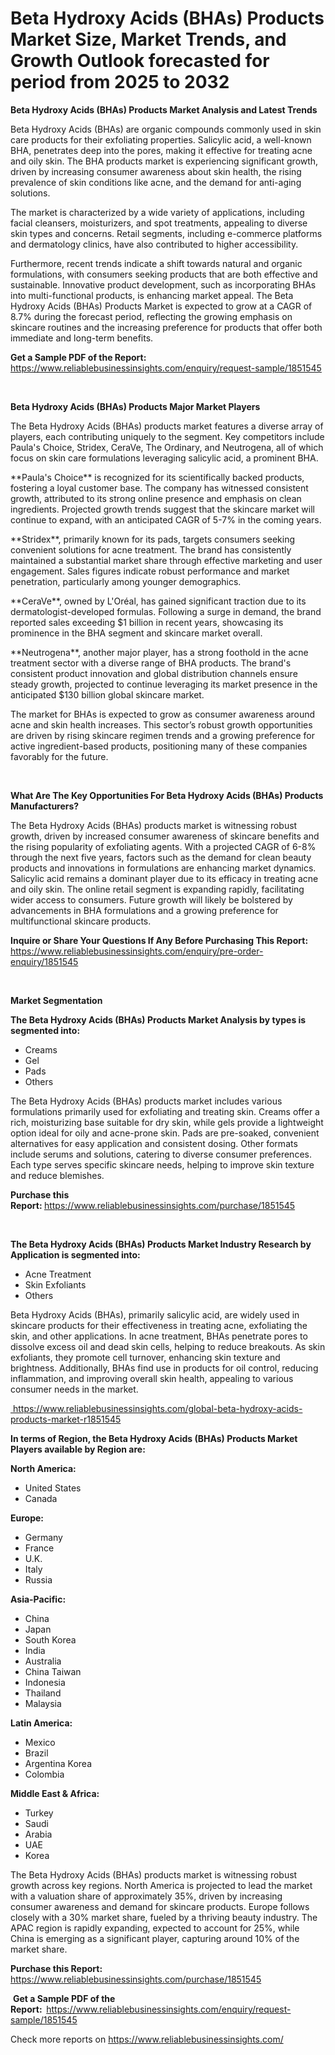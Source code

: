 <p><h1>Beta Hydroxy Acids (BHAs) Products Market Size, Market Trends, and Growth Outlook forecasted for period from 2025 to 2032</h1></p><p><strong>Beta Hydroxy Acids (BHAs) Products Market Analysis and Latest Trends</strong></p>
<p><p>Beta Hydroxy Acids (BHAs) are organic compounds commonly used in skin care products for their exfoliating properties. Salicylic acid, a well-known BHA, penetrates deep into the pores, making it effective for treating acne and oily skin. The BHA products market is experiencing significant growth, driven by increasing consumer awareness about skin health, the rising prevalence of skin conditions like acne, and the demand for anti-aging solutions.</p><p>The market is characterized by a wide variety of applications, including facial cleansers, moisturizers, and spot treatments, appealing to diverse skin types and concerns. Retail segments, including e-commerce platforms and dermatology clinics, have also contributed to higher accessibility. </p><p>Furthermore, recent trends indicate a shift towards natural and organic formulations, with consumers seeking products that are both effective and sustainable. Innovative product development, such as incorporating BHAs into multi-functional products, is enhancing market appeal. The Beta Hydroxy Acids (BHAs) Products Market is expected to grow at a CAGR of 8.7% during the forecast period, reflecting the growing emphasis on skincare routines and the increasing preference for products that offer both immediate and long-term benefits.</p></p>
<p><strong>Get a Sample PDF of the Report:&nbsp;</strong> <a href="https://www.reliablebusinessinsights.com/enquiry/request-sample/1851545?utm_campaign=2209&utm_medium=2&utm_source=Github&utm_content=ia&utm_term=10022025&utm_id=beta-hydroxy-acids-bhas-products">https://www.reliablebusinessinsights.com/enquiry/request-sample/1851545</a></p>
<p>&nbsp;</p>
<p><strong>Beta Hydroxy Acids (BHAs) Products Major Market Players</strong></p>
<p><p>The Beta Hydroxy Acids (BHAs) products market features a diverse array of players, each contributing uniquely to the segment. Key competitors include Paula's Choice, Stridex, CeraVe, The Ordinary, and Neutrogena, all of which focus on skin care formulations leveraging salicylic acid, a prominent BHA.</p><p>**Paula's Choice** is recognized for its scientifically backed products, fostering a loyal customer base. The company has witnessed consistent growth, attributed to its strong online presence and emphasis on clean ingredients. Projected growth trends suggest that the skincare market will continue to expand, with an anticipated CAGR of 5-7% in the coming years.</p><p>**Stridex**, primarily known for its pads, targets consumers seeking convenient solutions for acne treatment. The brand has consistently maintained a substantial market share through effective marketing and user engagement. Sales figures indicate robust performance and market penetration, particularly among younger demographics.</p><p>**CeraVe**, owned by L'Oréal, has gained significant traction due to its dermatologist-developed formulas. Following a surge in demand, the brand reported sales exceeding $1 billion in recent years, showcasing its prominence in the BHA segment and skincare market overall.</p><p>**Neutrogena**, another major player, has a strong foothold in the acne treatment sector with a diverse range of BHA products. The brand's consistent product innovation and global distribution channels ensure steady growth, projected to continue leveraging its market presence in the anticipated $130 billion global skincare market.</p><p>The market for BHAs is expected to grow as consumer awareness around acne and skin health increases. This sector’s robust growth opportunities are driven by rising skincare regimen trends and a growing preference for active ingredient-based products, positioning many of these companies favorably for the future.</p></p>
<p>&nbsp;</p>
<p><strong>What Are The Key Opportunities For Beta Hydroxy Acids (BHAs) Products Manufacturers?</strong></p>
<p><p>The Beta Hydroxy Acids (BHAs) products market is witnessing robust growth, driven by increased consumer awareness of skincare benefits and the rising popularity of exfoliating agents. With a projected CAGR of 6-8% through the next five years, factors such as the demand for clean beauty products and innovations in formulations are enhancing market dynamics. Salicylic acid remains a dominant player due to its efficacy in treating acne and oily skin. The online retail segment is expanding rapidly, facilitating wider access to consumers. Future growth will likely be bolstered by advancements in BHA formulations and a growing preference for multifunctional skincare products.</p></p>
<p><strong>Inquire or Share Your Questions If Any Before Purchasing This Report:</strong> <a href="https://www.reliablebusinessinsights.com/enquiry/pre-order-enquiry/1851545?utm_campaign=2209&utm_medium=2&utm_source=Github&utm_content=ia&utm_term=10022025&utm_id=beta-hydroxy-acids-bhas-products">https://www.reliablebusinessinsights.com/enquiry/pre-order-enquiry/1851545</a></p>
<p>&nbsp;</p>
<p><strong>Market Segmentation</strong></p>
<p><strong>The Beta Hydroxy Acids (BHAs) Products Market Analysis by types is segmented into:</strong></p>
<p><ul><li>Creams</li><li>Gel</li><li>Pads</li><li>Others</li></ul></p>
<p><p>The Beta Hydroxy Acids (BHAs) products market includes various formulations primarily used for exfoliating and treating skin. Creams offer a rich, moisturizing base suitable for dry skin, while gels provide a lightweight option ideal for oily and acne-prone skin. Pads are pre-soaked, convenient alternatives for easy application and consistent dosing. Other formats include serums and solutions, catering to diverse consumer preferences. Each type serves specific skincare needs, helping to improve skin texture and reduce blemishes.</p></p>
<p><strong>Purchase this Report:&nbsp;</strong><a href="https://www.reliablebusinessinsights.com/purchase/1851545?utm_campaign=2209&utm_medium=2&utm_source=Github&utm_content=ia&utm_term=10022025&utm_id=beta-hydroxy-acids-bhas-products">https://www.reliablebusinessinsights.com/purchase/1851545</a></p>
<p>&nbsp;</p>
<p><strong>The Beta Hydroxy Acids (BHAs) Products Market Industry Research by Application is segmented into:</strong></p>
<p><ul><li>Acne Treatment</li><li>Skin Exfoliants</li><li>Others</li></ul></p>
<p><p>Beta Hydroxy Acids (BHAs), primarily salicylic acid, are widely used in skincare products for their effectiveness in treating acne, exfoliating the skin, and other applications. In acne treatment, BHAs penetrate pores to dissolve excess oil and dead skin cells, helping to reduce breakouts. As skin exfoliants, they promote cell turnover, enhancing skin texture and brightness. Additionally, BHAs find use in products for oil control, reducing inflammation, and improving overall skin health, appealing to various consumer needs in the market.</p></p>
<p><a href="https://www.reliablebusinessinsights.com/global-beta-hydroxy-acids-products-market-r1851545?utm_campaign=2209&utm_medium=2&utm_source=Github&utm_content=ia&utm_term=10022025&utm_id=beta-hydroxy-acids-bhas-products">&nbsp;https://www.reliablebusinessinsights.com/global-beta-hydroxy-acids-products-market-r1851545</a></p>
<p><strong>In terms of Region, the Beta Hydroxy Acids (BHAs) Products Market Players available by Region are:</strong></p>
<p>
    <p> <strong> North America: </strong>
        <ul>
            <li>United States</li>
            <li>Canada</li>
        </ul>
        </p> 
    <p> <strong> Europe: </strong>
        <ul>
            <li>Germany</li>
            <li>France</li>
            <li>U.K.</li>
            <li>Italy</li>
            <li>Russia</li>
        </ul>
        </p> 
    <p> <strong> Asia-Pacific: </strong>
        <ul>
            <li>China</li>
            <li>Japan</li>
            <li>South Korea</li>
            <li>India</li>
            <li>Australia</li>
            <li>China Taiwan</li>
            <li>Indonesia</li>
            <li>Thailand</li>
            <li>Malaysia</li>
        </ul>
        </p> 
    <p> <strong> Latin America: </strong>
        <ul>
            <li>Mexico</li>
            <li>Brazil</li>
            <li>Argentina Korea</li>
            <li>Colombia</li>
        </ul>
        </p> 
    <p> <strong> Middle East & Africa: </strong>
        <ul>
            <li>Turkey</li>
            <li>Saudi</li>
            <li>Arabia</li>
            <li>UAE</li>
            <li>Korea</li>
        </ul>
    </p>
    </p>
<p><p>The Beta Hydroxy Acids (BHAs) products market is witnessing robust growth across key regions. North America is projected to lead the market with a valuation share of approximately 35%, driven by increasing consumer awareness and demand for skincare products. Europe follows closely with a 30% market share, fueled by a thriving beauty industry. The APAC region is rapidly expanding, expected to account for 25%, while China is emerging as a significant player, capturing around 10% of the market share.</p></p>
<p><strong>Purchase this Report: </strong><a href="https://www.reliablebusinessinsights.com/purchase/1851545?utm_campaign=2209&utm_medium=2&utm_source=Github&utm_content=ia&utm_term=10022025&utm_id=beta-hydroxy-acids-bhas-products">https://www.reliablebusinessinsights.com/purchase/1851545</a></p>
<p>&nbsp;<strong>Get a Sample PDF of the Report:&nbsp;&nbsp;</strong><a href="https://www.reliablebusinessinsights.com/enquiry/request-sample/1851545?utm_campaign=2209&utm_medium=2&utm_source=Github&utm_content=ia&utm_term=10022025&utm_id=beta-hydroxy-acids-bhas-products">https://www.reliablebusinessinsights.com/enquiry/request-sample/1851545</a></p>
<p><strong></strong></p>
<p>Check more reports on <a href="https://www.reliablebusinessinsights.com/?utm_campaign=2209&utm_medium=2&utm_source=Github&utm_content=ia&utm_term=10022025&utm_id=beta-hydroxy-acids-bhas-products">https://www.reliablebusinessinsights.com/</a></p>